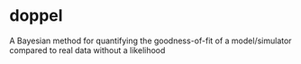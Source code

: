 # doppel
A Bayesian method for quantifying the goodness-of-fit of a model/simulator compared to real data without a likelihood
